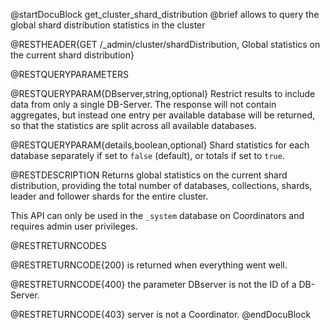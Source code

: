 
@startDocuBlock get_cluster_shard_distribution
@brief allows to query the global shard distribution statistics in the cluster

@RESTHEADER{GET /_admin/cluster/shardDistribution, Global statistics on the current shard distribution}

@RESTQUERYPARAMETERS

@RESTQUERYPARAM{DBserver,string,optional}
Restrict results to include data from only a single DB-Server. The response
will not contain aggregates, but instead one entry per available database will
be returned, so that the statistics are split across all available databases.

@RESTQUERYPARAM{details,boolean,optional}
Shard statistics for each database separately if set to `false` (default),
or totals if set to `true`.

@RESTDESCRIPTION
Returns global statistics on the current shard distribution, providing the
total number of databases, collections, shards, leader and follower shards
for the entire cluster.

This API can only be used in the `_system` database on Coordinators and
requires admin user privileges.

@RESTRETURNCODES

@RESTRETURNCODE{200} is returned when everything went well.

@RESTRETURNCODE{400} the parameter DBserver is not the ID of a DB-Server.

@RESTRETURNCODE{403} server is not a Coordinator.
@endDocuBlock

